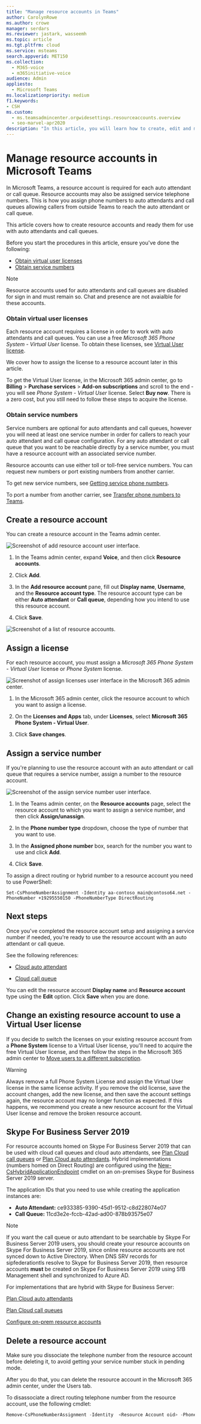```yaml
---
title: "Manage resource accounts in Teams"
author: CarolynRowe
ms.author: crowe
manager: serdars
ms.reviewer: jastark, wasseemh
ms.topic: article
ms.tgt.pltfrm: cloud
ms.service: msteams
search.appverid: MET150
ms.collection: 
  - M365-voice
  - m365initiative-voice
audience: Admin
appliesto: 
  - Microsoft Teams
ms.localizationpriority: medium
f1.keywords:
- CSH
ms.custom: 
  - ms.teamsadmincenter.orgwidesettings.resourceaccounts.overview
  - seo-marvel-apr2020
description: "In this article, you will learn how to create, edit and manage resource accounts in Microsoft Teams."
---
```


# Manage resource accounts in Microsoft Teams

In Microsoft Teams, a resource account is required for each auto attendant or call queue. Resource accounts may also be assigned service telephone numbers. This is how you assign phone numbers to auto attendants and call queues allowing callers from outside Teams to reach the auto attendant or call queue.

This article covers how to create resource accounts and ready them for use with auto attendants and call queues.

Before you start the procedures in this article, ensure you've done the following:

- [Obtain virtual user licenses](#obtain-virtual-user-licenses)
- [Obtain service numbers](#obtain-service-numbers)

> [!NOTE]
> Resource accounts used for auto attendants and call queues are disabled for sign in and must remain so. Chat and presence are not avaialble for these accounts.

### Obtain virtual user licenses

Each resource account requires a license in order to work with auto attendants and call queues. You can use a free *Microsoft 365 Phone System - Virtual User* license. To obtain these licenses, see [Virtual User license](teams-add-on-licensing/virtual-user.md).

We cover how to assign the license to a resource account later in this article.

To get the Virtual User license, in the Microsoft 365 admin center, go to **Billing** > **Purchase services** > **Add-on subscriptions** and scroll to the end - you will see *Phone System - Virtual User* license. Select **Buy now**. There is a zero cost, but you still need to follow these steps to acquire the license.

### Obtain service numbers

Service numbers are optional for auto attendants and call queues, however you will need at least one service number in order for callers to reach your auto attendant and call queue configuration. For any auto attendant or call queue that you want to be reachable directly by a service number, you must have a resource account with an associated service number.

Resource accounts can use either toll or toll-free service numbers. You can request new numbers or port existing numbers from another carrier.

To get new service numbers, see [Getting service phone numbers](getting-service-phone-numbers.md).

To port a number from another carrier, see [Transfer phone numbers to Teams](phone-number-calling-plans/transfer-phone-numbers-to-teams.md).

## Create a resource account

You can create a resource account in the Teams admin center.

![Screenshot of add resource account user interface.](media/resource-account-add.png)

1. In the Teams admin center, expand **Voice**, and then click **Resource accounts**.

2. Click **Add**.

3. In the **Add resource account** pane, fill out **Display name**, **Username**, and the **Resource account type**. The resource account type can be either **Auto attendant** or **Call queue**, depending how you intend to use this resource account.

4. Click **Save**.

![Screenshot of a list of resource accounts.](media/resource-accounts-page.png)

## Assign a license

For each resource account, you must assign a *Microsoft 365 Phone System - Virtual User* license or *Phone System* license.

![Screenshot of assign licenses user interface in the Microsoft 365 admin center.](media/resource-account-assign-virtual-user-license.png)

1. In the Microsoft 365 admin center, click the resource account to which you want to assign a license.

2. On the **Licenses and Apps** tab, under **Licenses**, select **Microsoft 365 Phone System - Virtual User**.

3. Click **Save changes**.

## Assign a service number

If you're planning to use the resource account with an auto attendant or call queue that requires a service number, assign a number to the resource account.

![Screenshot of the assign service number user interface.](media/resource-account-assign-phone-number.png)

1. In the Teams admin center, on the **Resource accounts** page, select the resource account to which you want to assign a service number, and then click **Assign/unassign**.

2. In the **Phone number type** dropdown, choose the type of number that you want to use.

3. In the **Assigned phone number** box, search for the number you want to use and click **Add**.

4. Click **Save**.


To assign a direct routing or hybrid number to a resource account you need to use PowerShell:

`Set-CsPhoneNumberAssignment -Identity aa-contoso_main@contoso64.net -PhoneNumber +19295550150 -PhoneNumberType DirectRouting`

## Next steps

Once you've completed the resource account setup and assigning a service number if needed, you're ready to use the resource account with an auto attendant or call queue.

See the following references:

 - [Cloud auto attendant](create-a-phone-system-auto-attendant.md)

 - [Cloud call queue](create-a-phone-system-call-queue.md)

You can edit the resource account **Display name** and **Resource account** type using the **Edit** option. Click **Save** when you are done.

## Change an existing resource account to use a Virtual User license

If you decide to switch the licenses on your existing resource account from a **Phone System** license to a Virtual User license, you'll need to acquire the free Virtual User license, and then follow the steps in the Microsoft 365 admin center to [Move users to a different subscription](/microsoft-365/admin/manage/assign-licenses-to-users#move-users-to-a-different-subscription).

> [!WARNING]
> Always remove a full Phone System License and assign the Virtual User license in the same license activity. If you remove the old license, save the account changes, add the new license, and then save the account settings again, the resource account may no longer function as expected. If this happens, we recommend you create a new resource account for the Virtual User license and remove the broken resource account.

## Skype For Business Server 2019

For resource accounts homed on Skype For Business Server 2019 that can be used with cloud call queues and cloud auto attendants, see [Plan Cloud call queues](/SkypeforBusiness/hybrid/plan-call-queue) or [Plan Cloud auto attendants](/SkypeForBusiness/hybrid/plan-cloud-auto-attendant). Hybrid implementations (numbers homed on Direct Routing) are configured using the [New-CsHybridApplicationEndpoint](/powershell/module/skype/new-cshybridapplicationendpoint) cmdlet on an on-premises Skype for Business Server 2019 server.

The application IDs that you need to use while creating the application instances are:

- **Auto Attendant:** ce933385-9390-45d1-9512-c8d228074e07
- **Call Queue:** 11cd3e2e-fccb-42ad-ad00-878b93575e07

> [!NOTE]
> If you want the call queue or auto attendant to be searchable by Skype For Business Server 2019 users, you should create your resource accounts on Skype For Business Server 2019, since online resource accounts are not synced down to Active Directory. When DNS SRV records for sipfederationtls resolve to Skype for Business Server 2019, then resource accounts **must** be created on Skype For Business Server 2019 using SfB Management shell and synchronized to Azure AD.

For implementations that are hybrid with Skype for Business Server:

   [Plan Cloud auto attendants](/SkypeForBusiness/hybrid/plan-cloud-auto-attendant)
  
   [Plan Cloud call queues](/SkypeforBusiness/hybrid/plan-call-queue)
   
   [Configure on-prem resource accounts](/SkypeForBusiness/hybrid/configure-onprem-ra)


## Delete a resource account

Make sure you dissociate the telephone number from the resource account before deleting it, to avoid getting your service number stuck in pending mode.

After you do that, you can delete the resource account in the Microsoft 365 admin center, under the Users tab.

To disassociate a direct routing telephone number from the resource account, use the following cmdlet:

```powershell
Remove-CsPhoneNumberAssignment -Identity  <Resource Account oid> -PhoneNumber <assigned phone number> -PhoneNumberType DirectRouting
```

